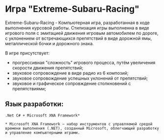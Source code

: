# Игра "Extreme-Subaru-Racing"

Extreme-Subaru-Racing - Компьютерная игра, разработанная в ходе выполнения курсовой работы. Стилизация игры выполненна в виде игрового поля с эмитацией движения игровым автомобилем по дороге, с уклонением от встречающихся препятствий в виде дорожной ямы, металлической бочки и дорожного знака.

В игре присутствует:

- прогрессивная "сложность" игрового процесса, путём увеличения скорости движения препятствий;
- звуковое сопровождение в виде радио из 6 композий;
- звуковое сопровождение успешных уклонений от препятствий;
- звуковое и графическое сопровждение столкновений с препятствиями;

## Язык разработки:

```
.Net C# + Microsoft XNA Framework*

* Microsoft XNA Framework — набор инструментов с управляемой средой времени выполнения (.NET), созданный Microsoft, облегчающий разработку и управление компьютерными играми.

```

